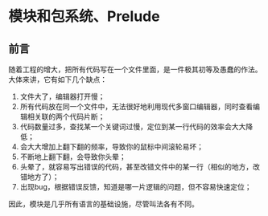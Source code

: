 # 模块和包系统、Prelude

## 前言

随着工程的增大，把所有代码写在一个文件里面，是一件极其初等及愚蠢的作法。大体来讲，它有如下几个缺点：

1. 文件大了，编辑器打开慢；
2. 所有代码放在同一个文件中，无法很好地利用现代多窗口编辑器，同时查看编辑相关联的两个代码片断；
3. 代码数量过多，查找某一个关键词过慢，定位到某一行代码的效率会大大降低；
4. 会大大增加上翻下翻的频率，导致你的鼠标中间滚轮易坏；
5. 不断地上翻下翻，会导致你头晕；
6. 头晕了，就容易写出错误的代码，甚至改错文件中的某一行（相似的地方，改错地方了）；
7. 出现bug，根据错误反馈，知道是哪一片逻辑的问题，但不容易快速定位；

因此，模块是几乎所有语言的基础设施，尽管叫法各有不同。
